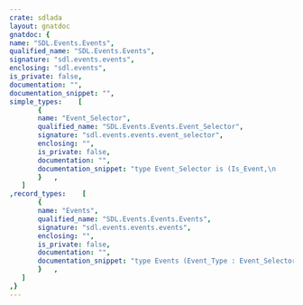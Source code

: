```yaml
---
crate: sdlada
layout: gnatdoc
gnatdoc: {
name: "SDL.Events.Events",
qualified_name: "SDL.Events.Events",
signature: "sdl.events.events",
enclosing: "sdl.events",
is_private: false,
documentation: "",
documentation_snippet: "",
simple_types:    [
       {
       name: "Event_Selector",
       qualified_name: "SDL.Events.Events.Event_Selector",
       signature: "sdl.events.events.event_selector",
       enclosing: "",
       is_private: false,
       documentation: "",
       documentation_snippet: "type Event_Selector is (Is_Event,\n                        Is_Window_Event,\n                        Is_Keyboard_Event,\n                        Is_Text_Editing_Event,\n                        Is_Text_Input_Event,\n                        Is_Mouse_Motion_Event,\n                        Is_Mouse_Button_Event,\n                        Is_Mouse_Wheel_Event,\n                        Is_Joystick_Axis_Event,\n                        Is_Joystick_Ball_Event,\n                        Is_Joystick_Hat_Event,\n                        Is_Joystick_Button_Event,\n                        Is_Joystick_Device_Event,\n                        Is_Controller_Axis_Event,\n                        Is_Controller_Button_Event,\n                        Is_Controller_Device_Event,\n                        Is_Touch_Finger_Event,\n                        Is_Touch_Multi_Gesture_Event,\n                        Is_Touch_Dollar_Gesture,\n                        Is_Drop_Event);",
       }   ,
   ]
,record_types:    [
       {
       name: "Events",
       qualified_name: "SDL.Events.Events.Events",
       signature: "sdl.events.events.events",
       enclosing: "",
       is_private: false,
       documentation: "",
       documentation_snippet: "type Events (Event_Type : Event_Selector := Is_Event) is\n   record\n      case Event_Type is\n         when Is_Window_Event =>\n            Window               : SDL.Events.Windows.Window_Events;\n         when Is_Keyboard_Event =>\n            Keyboard             : SDL.Events.Keyboards.Keyboard_Events;\n         when Is_Text_Editing_Event =>\n            Text_Editing         : SDL.Events.Keyboards.Text_Editing_Events;\n         when Is_Text_Input_Event =>\n            Text_Input           : SDL.Events.Keyboards.Text_Input_Events;\n         when Is_Mouse_Motion_Event =>\n            Mouse_Motion         : SDL.Events.Mice.Motion_Events;\n         when Is_Mouse_Button_Event =>\n            Mouse_Button         : SDL.Events.Mice.Button_Events;\n         when Is_Mouse_Wheel_Event =>\n            Mouse_Wheel          : SDL.Events.Mice.Wheel_Events;\n         when Is_Joystick_Axis_Event =>\n            Joystick_Axis        : SDL.Events.Joysticks.Axis_Events;\n         when Is_Joystick_Ball_Event =>\n            Joystick_Ball        : SDL.Events.Joysticks.Ball_Events;\n         when Is_Joystick_Hat_Event =>\n            Joystick_Hat         : SDL.Events.Joysticks.Hat_Events;\n         when Is_Joystick_Button_Event =>\n            Joystick_Button      : SDL.Events.Joysticks.Button_Events;\n         when Is_Joystick_Device_Event =>\n            Joystick_Device      : SDL.Events.Joysticks.Device_Events;\n         when Is_Controller_Axis_Event =>\n            Controller_Axis      : SDL.Events.Controllers.Axis_Events;\n         when Is_Controller_Button_Event =>\n            Controller_Button    : SDL.Events.Controllers.Button_Events;\n         when Is_Controller_Device_Event =>\n            Controller_Device    : SDL.Events.Controllers.Device_Events;\n         when Is_Touch_Finger_Event =>\n            Touch_Finger         : SDL.Events.Touches.Finger_Events;\n         when Is_Touch_Multi_Gesture_Event =>\n            Touch_Multi_Gesture  : SDL.Events.Touches.Multi_Gesture_Events;\n         when Is_Touch_Dollar_Gesture =>\n            Touch_Dollar_Gesture : SDL.Events.Touches.Dollar_Events;\n         when Is_Drop_Event =>\n            Drop                 : SDL.Events.Files.Drop_Events;\n         when others =>\n            Common               : Common_Events;\n      end case;\n   end record with\n  Unchecked_Union,\n  Convention => C;",
       }   ,
   ]
,}
---
```

